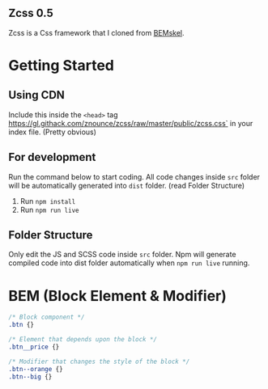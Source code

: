 Zcss 0.5
---

Zcss is a Css framework that I cloned from [BEMskel](http://bemskel.com/).

# Getting Started

## Using CDN

Include this inside the `<head>` tag https://gl.githack.com/znounce/zcss/raw/master/public/zcss.css` in your index file. (Pretty obvious)

## For development

Run the command below to start coding. All code changes inside `src` folder will be automatically generated into `dist` folder. (read Folder Structure)

1. Run `npm install`
2. Run `npm run live`


## Folder Structure

Only edit the JS and SCSS code inside `src` folder. Npm will generate compiled code into dist folder automatically when `npm run live` running.

# BEM (Block Element & Modifier)

```scss
/* Block component */
.btn {}

/* Element that depends upon the block */ 
.btn__price {}

/* Modifier that changes the style of the block */
.btn--orange {} 
.btn--big {}
```